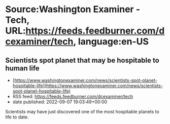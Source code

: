 # Source:Washington Examiner - Tech, URL:https://feeds.feedburner.com/dcexaminer/tech, language:en-US

## Scientists spot planet that may be hospitable to human life
 - [https://www.washingtonexaminer.com/news/scientists-spot-planet-hospitable-life](https://www.washingtonexaminer.com/news/scientists-spot-planet-hospitable-life)
 - RSS feed: https://feeds.feedburner.com/dcexaminer/tech
 - date published: 2022-09-07 19:03:49+00:00

Scientists may have just discovered one of the most hospitable planets to life to date.

